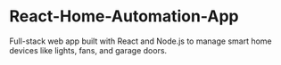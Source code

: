 # React-Home-Automation-App
Full-stack web app built with React and Node.js to manage smart home devices like lights, fans, and garage doors.
